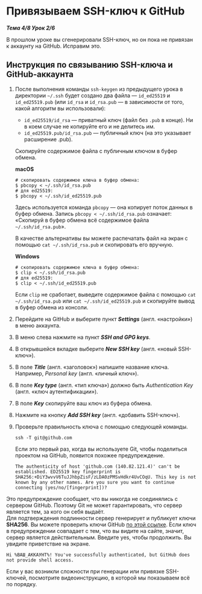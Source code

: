 # Привязываем SSH-ключ к GitHub  

__*Тема 4/8 Урок 2/6*__  

В прошлом уроке вы сгенерировали SSH-ключ, но он пока не привязан к аккаунту на GitHub. Исправим это.  

## Инструкция по связыванию SSH-ключа и GitHub-аккаунта  

1. После выполнения команды `ssh-keygen` из предыдущего урока в директории `~/.ssh` будет создано два файла — `id_ed25519` и `id_ed25519.pub` (или `id_rsa` и `id_rsa.pub` — в зависимости от того, какой алгоритм вы использовали):  

    - `id_ed25519/id_rsa` — приватный ключ (файл без `.pub` в конце). Ни в коем случае не копируйте его и не делитесь им.  
    - `id_ed25519.pub/id_rsa.pub` — публичный ключ (на это указывает расширение .pub).  

    Скопируйте содержимое файла с публичным ключом в буфер обмена.  

    __macOS__  

    ```text
    # скопировать содержимое ключа в буфер обмена:
    $ pbcopy < ~/.ssh/id_rsa.pub
    # для ed25519:
    $ pbcopy < ~/.ssh/id_ed25519.pub 
    ```

    Здесь используется команда `pbcopy` — она копирует поток данных в буфер обмена. Запись `pbcopy < ~/.ssh/id_rsa.pub` означает: «Скопируй в буфер обмена всё содержимое файла `~/.ssh/id_rsa.pub`».  

    В качестве альтернативы вы можете распечатать файл на экран с помощью `cat ~/.ssh/id_rsa.pub` и скопировать его вручную.  

    __Windows__  

    ```text
    # скопировать содержимое ключа в буфер обмена:
    $ clip < ~/.ssh/id_rsa.pub
    # для ed25519:
    $ clip < ~/.ssh/id_ed25519.pub 
    ```

    Если `clip` не сработает, выведите содержимое файла с помощью `cat ~/.ssh/id_rsa.pub` или `cat ~/.ssh/id_ed25519.pub` и скопируйте вывод в буфер обмена из консоли.  

2. Перейдите на GitHub и выберите пункт __*Settings*__ (англ. «настройки») в меню аккаунта.  

3. В меню слева нажмите на пункт __*SSH and GPG keys*__.  

4. В открывшейся вкладке выберите __*New SSH key*__ (англ. «новый SSH-ключ»).  

5. В поле __*Title*__ (англ. «заголовок») напишите название ключа. Например, *Personal key* (англ. «личный ключ»).  

6. В поле __*Key type*__ (англ. «тип ключа») должно быть *Authentication Key* (англ. «ключ аутентификации»).  

7. В поле __*Key*__ скопируйте ваш ключ из буфера обмена.  

8. Нажмите на кнопку __*Add SSH key*__ (англ. «добавить SSH-ключ»).  

9. Проверьте правильность ключа с помощью следующей команды.  

    ```text
    ssh -T git@github.com 
    ```

    Если это первый раз, когда вы используете Git, чтобы поделиться проектом на GitHub, появится похожее предупреждение.  

    ```text
    The authenticity of host 'github.com (140.82.121.4)' can't be established. ED25519 key fingerprint is SHA256:+DiY3wvvV6TuJJhbpZisF/zLDA0zPMSvHdkr4UvCOqU. This key is not known by any other names. Are you sure you want to continue connecting (yes/no/[fingerprint])? 
    ```

Это предупреждение сообщает, что вы никогда не соединялись с сервером GitHub. Поэтому Git не может гарантировать, что сервер является тем, за кого он себя выдаёт.  
Для подтверждения подлинности сервер генерирует и публикует ключи __SHA256__. Вы можете проверить ключи GitHub [по этой ссылке](https://docs.github.com/en/authentication/keeping-your-account-and-data-secure/githubs-ssh-key-fingerprints). Если ключ в предупреждении совпадает с тем, что вы видите на сайте, значит, сервер является действительным. Введите yes, чтобы продолжить. Вы увидите приветствие на экране.  

```text
Hi %ВАШ_АККАУНТ%! You've successfully authenticated, but GitHub does not provide shell access. 
```

Если у вас возникли сложности при генерации или привязке SSH-ключей, посмотрите видеоинструкцию, в которой мы показываем всё по порядку.
